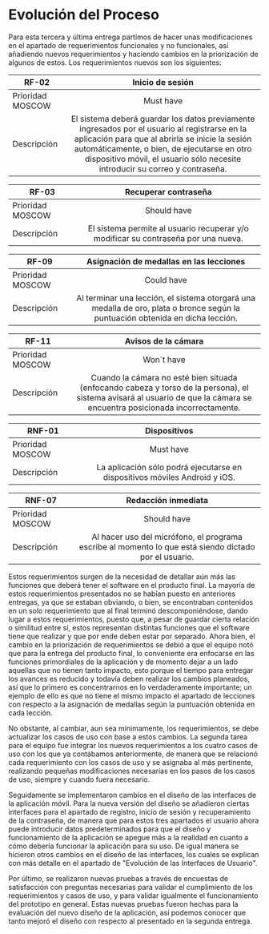 # Evolución del Proceso

Para esta tercera y última entrega partimos de hacer unas modificaciones en el apartado de requerimientos funcionales y no funcionales, así añadiendo nuevos requerimientos y haciendo cambios en la priorización de algunos de estos. Los requerimientos nuevos son los siguientes:

| RF-02 | Inicio de sesión | 
|----------|:----------:|
| Prioridad MOSCOW | Must have | 
| Descripción | El sistema deberá guardar los datos previamente ingresados por el usuario al registrarse en la aplicación para que al abrirla se inicie la sesión automáticamente, o bien, de ejecutarse en otro dispositivo móvil, el usuario sólo necesite introducir su correo y contraseña. | 

| RF-03 | Recuperar contraseña | 
|----------|:----------:|
| Prioridad MOSCOW | Should have | 
| Descripción | El sistema permite al usuario recuperar y/o modificar su contraseña por una nueva. | 

| RF-09 | Asignación de medallas en las lecciones | 
|----------|:----------:|
| Prioridad MOSCOW | Could have | 
| Descripción | Al terminar una lección, el sistema otorgará una medalla de oro, plata o bronce según la puntuación obtenida en dicha lección. | 

| RF-11 | Avisos de la cámara | 
|----------|:----------:|
| Prioridad MOSCOW | Won´t have | 
| Descripción | Cuando la cámara no esté bien situada (enfocando cabeza y torso de la persona), el sistema avisará al usuario de que la cámara se encuentra posicionada incorrectamente. | 

| RNF-01 | Dispositivos | 
|----------|:----------:|
| Prioridad MOSCOW | Must have | 
| Descripción | La aplicación sólo podrá ejecutarse en dispositivos móviles Android y iOS. | 

| RNF-07 | Redacción inmediata | 
|----------|:----------:|
| Prioridad MOSCOW | Should have | 
| Descripción | Al hacer uso del micrófono, el programa escribe al momento lo que está siendo dictado por el usuario. | 

Estos requerimientos surgen de la necesidad de detallar aún más las funciones que deberá tener el software en el producto final. La mayoría de estos requerimientos presentados no se habían puesto en anteriores entregas, ya que se estaban obviando, o bien, se encontraban contenidos en un solo requerimiento que al final terminó descomponiéndose, dando lugar a estos requerimientos, puesto que, a pesar de guardar cierta relación o similitud entre sí, estos representan distintas funciones que el software tiene que realizar y que por ende deben estar por separado. Ahora bien, el cambio en la priorización de requerimientos se debió a que el equipo notó que para la entrega del producto final, lo conveniente era enfocarse en las funciones primordiales de la aplicación y de momento dejar a un lado aquellas que no tienen tanto impacto, esto porque el tiempo para entregar los avances es reducido y todavía deben realizar los cambios planeados, así que lo primero es concentrarnos en lo verdaderamente importante; un ejemplo de ello es que no tiene el mismo impacto el apartado de lecciones con respecto a la asignación de medallas según la puntuación obtenida en cada lección. 

No obstante, al cambiar, aun sea mínimamente, los requerimientos, se debe actualizar los casos de uso con base a estos cambios. La segunda tarea para el equipo fue integrar los nuevos requerimientos a los cuatro casos de uso con los que ya contábamos anteriormente, de manera que se relacionó cada requerimiento con los casos de uso y se asignaba al más pertinente, realizando pequeñas modificaciones necesarias en los pasos de los casos de uso, siempre y cuando fuera necesario. 

Seguidamente se implementaron cambios en el diseño de las interfaces de la aplicación móvil. Para la nueva versión del diseño se añadieron ciertas interfaces para el apartado de registro, inicio de sesión y recuperamiento de la contraseña, de manera que para estos tres apartados el usuario ahora puede introducir datos predeterminados para que el diseño y funcionamiento de la aplicación se apegue más a la realidad en cuanto a cómo debería funcionar la aplicación para su uso. De igual manera se hicieron otros cambios en el diseño de las interfaces, los cuales se explican con más detalle en el apartado de "Evolución de las Interfaces de Usuario".

Por último, se realizaron nuevas pruebas a través de encuestas de satisfacción con preguntas necesarias para validar el cumplimiento de los requerimientos y casos de uso, y para validar igualmente el funcionamiento del prototipo en general. Estas nuevas pruebas fueron hechas para la evaluación del nuevo diseño de la aplicación, así podemos conocer que tanto mejoró el diseño con respecto al presentado en la segunda entrega.  
